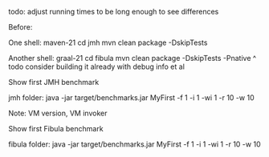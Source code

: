todo: adjust running times to be long enough to see differences

Before:

One shell:
maven-21
cd jmh
mvn clean package -DskipTests

Another shell:
graal-21
cd fibula
mvn clean package -DskipTests -Pnative
^ todo consider building it already with debug info et al

Show first JMH benchmark

jmh folder:
java -jar target/benchmarks.jar MyFirst -f 1 -i 1 -wi 1 -r 10 -w 10

Note: VM version, VM invoker

Show first Fibula benchmark

fibula folder:
java -jar target/benchmarks.jar MyFirst -f 1 -i 1 -wi 1 -r 10 -w 10
